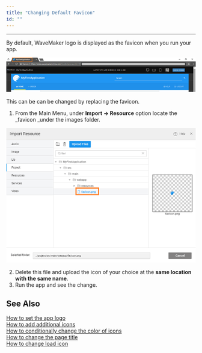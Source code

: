 ```yaml
---
title: "Changing Default Favicon"
id: ""
---
```

---

By default, WaveMaker logo is displayed as the favicon when you run your app. 

[![design_favicon](/learn/assets/design_favicon.png)](/learn/assets/design_favicon.png) 

This can be can be changed by replacing the favicon.

1. From the Main Menu, under **Import -> Resource** option locate the _favicon _under the images folder. 

[![design_favicon_resource](/learn/assets/design_favicon_resource.png)](/learn/assets/design_favicon_resource.png)

2. Delete this file and upload the icon of your choice at the **same location with the same name**.
3. Run the app and see the change.

## See Also

[How to set the app logo](/learn/how-tos/changing-app-logo/)  
[How to add additional icons](/learn/how-tos/incorporating-additional-icons/)  
[How to conditionally change the color of icons](/learn/how-tos/displaying-icon-color-based-upon-condition/)  
[How to change the page title](/learn/how-tos/changing-page-title/)  
[How to change load icon](/learn/how-tos/change-icon-global-spinner/)  

